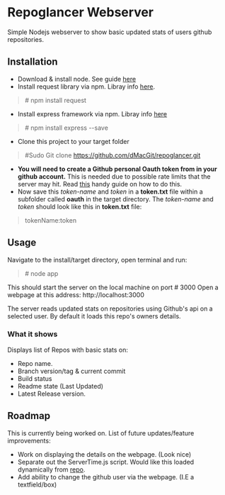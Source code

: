 # Repoglancer Webserver

Simple Nodejs webserver to show basic updated stats of users github repositories.

## Installation

- Download & install node. See guide [here](https://nodejs.org/en/download/)
- Install request library via npm. Libray info [here](https://github.com/request/request).
>\# npm install request
- Install express framework via npm. Libray info [here](https://expressjs.com/)
>\# npm install express --save
- Clone this project to your target folder
>\#Sudo Git clone https://github.com/dMacGit/repoglancer.git
- **You will need to create a Github personal Oauth token from in your github account.** This is needed due to possible rate limits that the server may hit.
  Read [this](https://help.github.com/en/articles/creating-a-personal-access-token-for-the-command-line) handy guide on how to do this.
- Now save this _token-name_ and _token_ in a **token.txt** file within a subfolder called **oauth** in the target directory. The _token-name_ and _token_ should look like this in **token.txt** file:
>tokenName:token

## Usage

Navigate to the install/target directory, open terminal and run:
>\# node app

This should start the server on the local machine on port # 3000
Open a webpage at this address: http://localhost:3000 

The server reads updated stats on repositories using Github's api on a selected user.
By default it loads this repo's owners details.

### What it shows

Displays list of Repos with basic stats on:

- Repo name.
- Branch version/tag & current commit
- Build status
- Readme state (Last Updated)
- Latest Release version.

## Roadmap

This is currently being worked on.
List of future updates/feature improvements:

- Work on displaying the details on the webpage. (Look nice)
- Separate out the ServerTime.js script. Would like this loaded dynamically from [repo](https://github.com/dMacGit/ServerTime).
- Add ability to change the github user via the webpage. (I.E a textfield/box)


